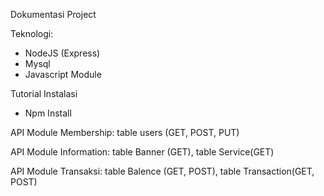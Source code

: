 Dokumentasi Project

Teknologi: 
- NodeJS (Express)
- Mysql
- Javascript Module

Tutorial Instalasi
- Npm Install

API Module Membership: table users (GET, POST, PUT)

API Module Information: table Banner (GET), table Service(GET)

API Module Transaksi: table Balence (GET, POST), table Transaction(GET, POST)
